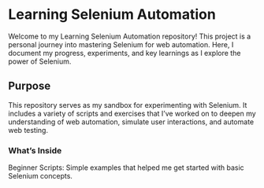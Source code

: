 # **Learning Selenium Automation**

Welcome to my Learning Selenium Automation repository! This project is a personal journey into mastering Selenium for web automation. Here, I document my progress, experiments, and key learnings as I explore the power of Selenium.

## **Purpose**

This repository serves as my sandbox for experimenting with Selenium. It includes a variety of scripts and exercises that I’ve worked on to deepen my understanding of web automation, simulate user interactions, and automate web testing.

### **What’s Inside**

Beginner Scripts: Simple examples that helped me get started with basic Selenium concepts.